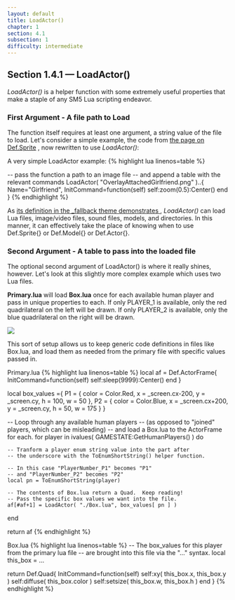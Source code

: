 ```yaml
---
layout: default
title: LoadActor()
chapter: 1
section: 4.1
subsection: 1
difficulty: intermediate
---
```



## Section 1.4.1 &mdash; LoadActor()

*LoadActor()* is a helper function with some extremely useful properties that make a staple of any SM5 Lua scripting endeavor.

### First Argument - A file path to Load

The function itself requires at least one argument, a string value of the file to load.  Let's consider a simple example, the code from [the page on Def.Sprite]({{site.baseurl}}/Actors/Sprite.html)  , now rewritten to use *LoadActor()*:

<span class="CodeExample-Title">A very simple LoadActor example:</span>
{% highlight lua linenos=table %}

-- pass the function a path to an image file
-- and append a table with the relevant commands
LoadActor( "OverlayAttachedGirlfriend.png" )..{
	Name="Girlfriend",
	InitCommand=function(self)
		self:zoom(0.5):Center()
	end
}
{% endhighlight %}

As [its definition in the _fallback theme demonstrates ](https://github.com/stepmania/stepmania/blob/a888506b3270d6c66d12cb2165fb8d4b1a7d978f/Themes/_fallback/Scripts/02%20ActorDef.lua#L95-L159), *LoadActor()* can load Lua files, image/video files, sound files, models, and directories.  In this manner, it can effectively take the place of knowing when to use Def.Sprite{} or Def.Model{} or Def.Actor{}.

### Second Argument - A table to pass into the loaded file

The optional second argument of LoadActor() is where it really shines, however.  Let's look at this slightly more complex example which uses two Lua files.

**Primary.lua** will load **Box.lua** once for each available human player and pass in unique properties to each.  If only PLAYER_1 is available, only the red quadrilateral on the left will be drawn.  If only PLAYER_2 is available, only the blue quadrilateral on the right will be drawn.

<img src="{{ site.baseurl }}/images/loadactor.png">

This sort of setup allows us to keep generic code definitions in files like Box.lua, and load them as needed from the primary file with specific values passed in.

<span class="CodeExample-Title">Primary.lua</span>
{% highlight lua linenos=table %}
local af = Def.ActorFrame{
	InitCommand=function(self) self:sleep(9999):Center() end
}

local box_values ={
	P1 = {
		color = Color.Red,
		x = _screen.cx-200,
		y = _screen.cy,
		h = 100,
		w = 50
	},
	P2 = {
		color = Color.Blue,
		x = _screen.cx+200,
		y = _screen.cy,
		h = 50,
		w = 175
	}
}


-- Loop through any available human players
-- (as opposed to "joined" players, which can be misleading)
-- and load a Box.lua to the ActorFrame for each.
for player in ivalues( GAMESTATE:GetHumanPlayers() ) do

	-- Tranform a player enum string value into the part after
	-- the underscore with the ToEnumShortString() helper function.

	-- In this case "PlayerNumber_P1" becomes "P1"
	-- and "PlayerNumber_P2" becomes "P2"
	local pn = ToEnumShortString(player)

	-- The contents of Box.lua return a Quad.  Keep reading!
	-- Pass the specific box values we want into the file.
	af[#af+1] = LoadActor( "./Box.lua", box_values[ pn ] )
end

return af
{% endhighlight %}


<span class="CodeExample-Title">Box.lua</span>
{% highlight lua linenos=table %}
-- The box_values for this player from the primary lua file
-- are brought into this file via the "..." syntax.
local this_box = ...

return Def.Quad{
	InitCommand=function(self)
		self:xy( this_box.x, this_box.y )
		self:diffuse( this_box.color )
		self:setsize( this_box.w, this_box.h  )
	end
}
{% endhighlight %}
